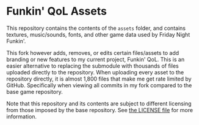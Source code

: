 # Funkin' QoL Assets

This repository contains the contents of the `assets` folder, and contains textures, music/sounds, fonts, and other game data used by Friday Night Funkin'.

This fork however adds, removes, or edits certain files/assets to add branding or new features to my current project, Funkin' QoL.
This is an easier alternative to replacing the submodule with thousands of files uploaded directly to the repository.
When uploading every asset to the repository directly, it is almost 1,800 files that make me get rate limited by GitHub.
Specifically when viewing all commits in my fork compared to the base game repository.

Note that this repository and its contents are subject to different licensing from those imposed by the base repository. See [the LICENSE file](./LICENSE.md) for more information.
